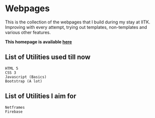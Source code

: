 # Webpages
This is the collection of the webpages that I build during my stay at IITK. Improving with every attempt, trying out templates, non-templates and various other features.

**This homepage is available [here](home.iitk.ac.in/~parinayc20)**
## List of Utilities used till now
```
HTML 5
CSS 3
Javascript (Basics)
Bootstrap (A lot)
```
## List of Utilities I aim for
```
Netframes
Firebase
```
